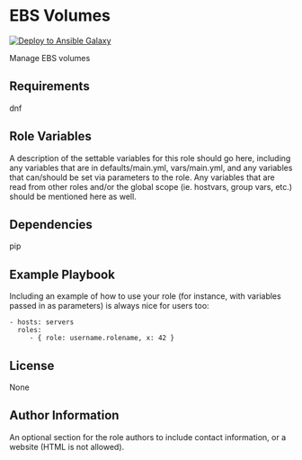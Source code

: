EBS Volumes
=========

[![Deploy to Ansible Galaxy](https://github.com/mergermarket/ansible-role-ebs-volumes/actions/workflows/main.yml/badge.svg)](https://github.com/mergermarket/ansible-role-ebs-volumes/actions/workflows/main.yml)

Manage EBS volumes

Requirements
------------

dnf

Role Variables
--------------

A description of the settable variables for this role should go here, including any variables that are in defaults/main.yml, vars/main.yml, and any variables that can/should be set via parameters to the role. Any variables that are read from other roles and/or the global scope (ie. hostvars, group vars, etc.) should be mentioned here as well.

Dependencies
------------

pip

Example Playbook
----------------

Including an example of how to use your role (for instance, with variables passed in as parameters) is always nice for users too:

    - hosts: servers
      roles:
         - { role: username.rolename, x: 42 }

License
-------

None

Author Information
------------------

An optional section for the role authors to include contact information, or a website (HTML is not allowed).
